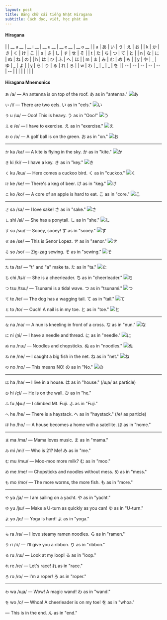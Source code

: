 ```yaml
---
layout: post
title: Bảng chữ cái tiếng Nhật Hiragana
subtitle: Cách đọc, viết, học phát âm 
---
```


#### Hiragana

|  | __ a __ | __ i __ | __ u __ | __ e __ | __ o __ |
|  a  |  	あ	  |  	い	  |  	う	  |  	え	  |  	お	  |
|  k  |  	か |  	き |  	く |  	け |  	こ |
|  s  | さ | し | す | せ | そ |
|  t  | た | ち | つ | て | と |
|  n  | な | に | ぬ | ね | の |
|  h  | は | ひ | ふ | へ | ほ |
|  m  | ま | み | む | め | も |
|  y  | や | _ | ゆ | _ | よ |
|  y  | ら | り | る | れ | ろ |
|  w  | わ | _ | _ | _ | を |
| -- | -- | -- | -- | -- | -- |
| | | | | | |

#### Hiragana Mnemonics

`あ` /a/ 	— An antenna is on top of the roof. あ as in "antenna."
![あ](http://boxxv.com/img/a.png "あ")


`い` /i/ 	&mdash; There are two eels. い as in "eels."
![い](http://boxxv.com/img/i.png "い")


`う` u /ɯ/ 	— Ooo! This is heavy. う as in "Ooo!"
![う](http://boxxv.com/img/u.png "う")


`え` e /e/ 	— I have to exercise. え as in "exercise."
![え](http://boxxv.com/img/e.png "え")


`お` o /o/ 	— A golf ball is on the green. お as in "on."
![お](http://boxxv.com/img/o.png "お")

-----

`か` ka /ka/ 	— A kite is flying in the sky. か as in "kite."
![か](http://boxxv.com/img/ka.png "か")


`き` ki /ki/ 	— I have a key. き as in "key."
![き](http://boxxv.com/img/ki.png "き")


`く` ku /kɯ/ 		— Here comes a cuckoo bird. く as in "cuckoo."
![く](http://boxxv.com/img/ku.png "く")


`け` ke /ke/ 	— There's a keg of beer. け as in "keg."
![け](http://boxxv.com/img/ke.png "け")


`こ` ko /ko/ 	— A core of an apple is hard to eat. こ as in "core."
![こ](http://boxxv.com/img/ko.png "こ")

-----

`さ` sa /sa/ 	— I love sake! さ as in "sake."
![さ](http://boxxv.com/img/sa.png "さ")


`し` shi /ɕi/ 	— She has a ponytail. し as in "she."
![し](http://boxxv.com/img/shi.png "し")


`す` su /sɯ/ 	— Sooey, sooey! す as in "sooey."
![す](http://boxxv.com/img/su.png "す")


`せ` se /se/ 	— This is Senor Lopez. せ as in "senor."
![せ](http://boxxv.com/img/se.png "せ")


`そ` so /so/ 	— Zig-zag sewing. そ as in "sewing."
![そ](http://boxxv.com/img/so.png "そ")

-----

`た` ta /ta/  	— "t" and "a" make ta. た as in "ta."
![た](http://boxxv.com/img/ta.png "た")


`ち` chi /tɕi/	— She is a cheerleader. ち as in "cheerleader."
![ち](http://boxxv.com/img/chi.png "ち")


`つ` tsu /tsɯ/	— Tsunami is a tidal wave. つ as in "tsunami."
![つ](http://boxxv.com/img/tsu.png "つ")


`て` te /te/ 	— The dog has a wagging tail. て as in "tail."
![て](http://boxxv.com/img/te.png "て")


`と` to /to/ 	— Ouch! A nail is in my toe. と as in "toe."
![と](http://boxxv.com/img/to.png "と")

-----

`な` na /na/ 	— A nun is kneeling in front of a cross. な as in "nun."
![な](http://boxxv.com/img/na.png "な")


`に` ni /ɲi/ 	— I have a needle and thread. に as in "needle."
![に](http://boxxv.com/img/ni.png "に")


`ぬ` nu /nɯ/ 	— Noodles and chopsticks. ぬ as in "noodles."
![ぬ](http://boxxv.com/img/nu.png "ぬ")


`ね` ne /ne/ 	— I caught a big fish in the net. ね as in "net."
![ね](http://boxxv.com/img/ne.png "ね")


`の` no /no/ 	— This means NO! の as in "No."
![の](http://boxxv.com/img/no.png "の")

-----

`は` ha /ha/ 	— I live in a house. は as in "house."
(/ɰa/ as particle)

`ひ` hi /çi/ 	— He is on the wall. ひ as in "he."

`ふ` fu /ɸɯ/ 	— I climbed Mt. Fuji. ふ as in "Fuji."

`へ` he /he/ 	— There is a haystack. へ as in "haystack."
(/e/ as particle)

`ほ` ho /ho/ 	— A house becomes a home with a satellite. ほ as in "home."

-----

`ま` ma /ma/ 	— Mama loves music. ま as in "mama."

`み` mi /mi/ 	— Who is 21? Me! み as in "me."

`む` mu /mɯ/ 	— Moo-moo more milk? む as in "moo."

`め` me /me/ 	— Chopsticks and noodles without mess. め as in "mess."

`も` mo /mo/ 	— The more worms, the more fish. も as in "more."

-----

`や` ya /ja/ 	— I am sailing on a yacht. や as in "yacht."

`ゆ` yu /jɯ/ 	— Make a U-turn as quickly as you can! ゆ as in "U-turn."

`よ` yo /jo/ 	— Yoga is hard! よ as in "yoga."

-----

`ら` ra /ɾa/ 	— I love steamy ramen noodles. ら as in "ramen."

`り` ri /ɾi/ 	— I'll give you a ribbon. り as in "ribbon."

`る` ru /ɾɯ/ 	— Look at my loop! る as in "loop."

`れ` re /ɾe/ 	— Let's race! れ as in "race."

`ろ` ro /ɾo/ 	— I'm a roper! ろ as in "roper."

-----

`わ` wa /ɰa/ 	— Wow! A magic wand! わ as in "wand."


`を` wo /o/  	— Whoa! A cheerleader is on my toe! を as in "whoa."


— This is in the end. ん as in "end."
